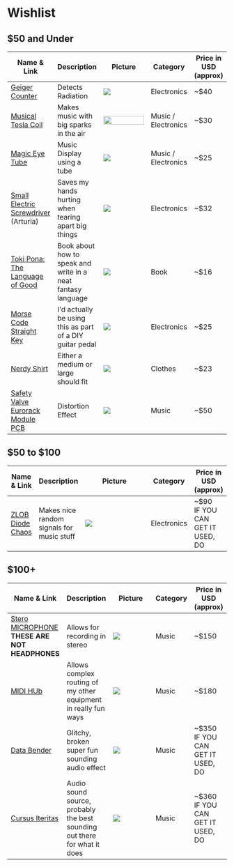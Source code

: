 # Wishlist

## $50 and Under

<table id="sort" style="position:relative; width:100%; left: 0%;">
<thead>
  <tr>
    <th role="columnheader">Name & Link</th>
    <th role="columnheader">Description</th>
    <th role="columnheader" style="width:35%">Picture</th>
    <th role="columnheader">Category</th>
    <th role="columnheader">Price in USD (approx)</th>
  </tr>
</thead>
<tbody>
  <tr>
    <td><a href="https://www.amazon.com/dp/B08FRL8J6S/?coliid=I1QIP8R74WXNCD&colid=3ME0E74VVUMA3&psc=1&ref_=lv_ov_lig_dp_it">Geiger Counter</a</td>
    <td>Detects Radiation</td>
    <td><img src="https://m.media-amazon.com/images/I/61Slv1uad0L._AC_SL1000_.jpg"></td>
	<td>Electronics</td>
	<td>~$40</td>
  </tr>
  <tr>
    <td><a href="https://www.amazon.com/dp/B07DXLZ12Y/?coliid=I2TJE77NL68IW2&colid=3ME0E74VVUMA3&psc=1&ref_=lv_ov_lig_dp_it">Musical Tesla Coil</a></td>
    <td>Makes music with big sparks in the air</td>
    <td><img src="https://m.media-amazon.com/images/I/81wJ-s6lA0L._AC_SL1500_.jpg" alt=" " width="100%"</td>
    <td>Music / Electronics</td>
	<td>~$30</td>
  </tr>
  <tr>
      <td><a href="https://www.amazon.com/dp/B07PGDJCMB/?coliid=I1PO4KCL28WV1U&colid=3ME0E74VVUMA3&psc=1&ref_=lv_ov_lig_dp_it">Magic Eye Tube</a></td>
    <td>Music Display using a tube</td>
    <td><img src="https://m.media-amazon.com/images/I/61iaZEFzMML._AC_SL1000_.jpg"></td>
    <td>Music / Electronics</td>
    <td>~$25</td>
  </tr>
  <tr>
    <td><a href="https://www.amazon.com/dp/B097BJ8WP7/?coliid=IQI4XO6JF0KSZ&colid=3ME0E74VVUMA3&psc=1&ref_=lv_ov_lig_dp_it">Small Electric Screwdriver</a></br>(Arturia)</td>
    <td>Saves my hands hurting when tearing apart big things</td>
    <td><img src="https://m.media-amazon.com/images/I/71tDQmkK8DL._AC_SL1500_.jpg"></td>
	<td>Electronics</td>
	<td>~$32</td>
  </tr>
  <tr>
    <td><a href="https://www.amazon.com/dp/0978292308/?coliid=IBSWXQ8RZTLRW&colid=3ME0E74VVUMA3&psc=1&ref_=lv_ov_lig_dp_it">Toki Pona: The Language of Good</a></td>
      <td>Book about how to speak and write in a neat fantasy language</td>
    <td><img src="https://images-na.ssl-images-amazon.com/images/I/51UGifIDjML._SX331_BO1,204,203,200_.jpg"></td>
    <td>Book</td>
    <td>~$16</td>
  </tr>
  <tr>
    <td><a href="https://www.ebay.com/itm/112666173678?hash=item1a3b6d60ee:g:HnsAAOSwXetZSPja">Morse Code Straight Key</a></td>
    <td>I'd actually be using this as part of a DIY guitar pedal</td>
    <td><img src="https://m.media-amazon.com/images/I/315JH57UW6L._AC_.jpg"></td>
    <td>Electronics</td>
    <td>~$25</td>
  </tr>
  <tr>
      <td><a href="https://www.redbubble.com/i/t-shirt/Hello-World-in-x86-Assembly-Code-by-mstfcntrk/40513192.IJ6L0">Nerdy Shirt</a></td>
    <td>Either a medium or large should fit</td>
    <td><img src="https://ih1.redbubble.net/image.885636098.3192/ssrco,classic_tee,two_models,101010:01c5ca27c6,front,square_three_quarter,1000x1000.jpg"></td>
    <td>Clothes</td>
    <td>~$23</td>
  </tr>
  <tr>
      <td><a href="https://reverb.com/item/40131103-gmsn-safety-valve-pcb-and-panel-for-diy-12ax7-tube-valve-distortion-in-eurorack">Safety Valve Eurorack Module PCB</a></td>
    <td>Distortion Effect</td>
    <td><img src="https://images.reverb.com/image/upload/s--t9KPWARD--/f_auto,t_large/v1618793894/rrz5dczqpcamjucrf2fn.jpg"></td>
    <td>Music</td>
    <td>~$50</td>
  </tr>
</tbody>
</table>

## $50 to \$100

<table id="sort" style="position:relative; width:100%; left: 0%;">
<thead>
  <tr>
    <th role="columnheader">Name & Link</th>
    <th role="columnheader">Description</th>
    <th role="columnheader" style="width:35%">Picture</th>
    <th role="columnheader">Category</th>
    <th role="columnheader">Price in USD (approx)</th>
  </tr>
</thead>
<tbody>
      <tr>
    <td><a href="https://www.ctrl-mod.com/products/zlob-modular-diode-chaos?variant=39777854521398">ZLOB Diode Chaos</a></td>
    <td>Makes nice random signals for music stuff</td>
    <td><img src="https://zlobmodular.com/wp-content/uploads/elementor/thumbs/diodechaos-or787kgklkqer6667xrlgqobznppyubphcprdpe29s.jpg"></td>
	<td>Electronics</td>
	<td>~$90</br>IF YOU CAN GET IT USED, DO</td>
  </tr>
</tbody>
</table>

## $100+

<table id="sort" style="position:relative; width:100%; left: 0%;">
<thead>
  <tr>
    <th role="columnheader">Name & Link</th>
    <th role="columnheader">Description</th>
    <th role="columnheader" style="width:35%">Picture</th>
    <th role="columnheader">Category</th>
    <th role="columnheader">Price in USD (approx)</th>
  </tr>
</thead>
<tbody>
      <tr>
          <td><a href="https://www.sonicpresence.com/products/sp15-usb-c-spatial-microphone">Stero MICROPHONE </a></br><b>THESE ARE NOT HEADPHONES</b></td>
    <td>Allows for recording in stereo</td>
    <td><img src="https://cdn.shopify.com/s/files/1/0276/6028/8075/products/SP15C-MainPhoto_928x928.png?v=1620663993"></td>
	<td>Music</td>
	<td>~$150</td>
  </tr>
      <tr>
          <td><a href="https://blokas.io/midihub/">MIDI HUb </a></td>
    <td>Allows complex routing of my other equipment in really fun ways</td>
    <td><img src="https://blokas.io/images/midihub/midihub-side.jpg"></td>
	<td>Music</td>
	<td>~$180</td>
  </tr>
  </tr>
      <tr>
          <td><a href="https://www.perfectcircuit.com/qu-bit-data-bender.html">Data Bender </a></td>
    <td>Glitchy, broken super fun sounding audio effect</td>
    <td><img src="https://www.perfectcircuit.com/media/catalog/product/cache/956bc3d4a1f4832ce26f24b2860ea032/Q/u/Qu-Bit_DataBender_01.jpg"></td>
	<td>Music</td>
	<td>~$350</br>IF YOU CAN GET IT USED, DO</td>
  </tr>
      <tr>
   <td><a href="https://www.perfectcircuit.com/noise-eng-cursus-iteritas-black.html">Cursus Iteritas </a></td>
    <td>Audio sound source, probably the best sounding out there for what it does</td>
    <td><img src="https://www.perfectcircuit.com/media/catalog/product/cache/956bc3d4a1f4832ce26f24b2860ea032/N/o/NoiseEngineering_CursusIteritas-Black_01.jpg"></td>
	<td>Music</td>
          <td>~$360</br>IF YOU CAN GET IT USED, DO</td>
  </tr>
</tbody>
</table>